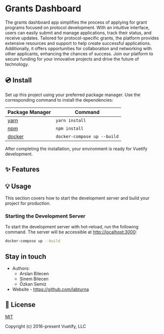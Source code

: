 # Grants Dashboard

The grants dashboard app simplifies the process of applying for grant programs focused on protocol development. With an intuitive interface, users can easily submit and manage applications, track their status, and receive updates. Tailored for protocol-specific grants, the platform provides extensive resources and support to help create successful applications. Additionally, it offers opportunities for collaboration and networking with other applicants, enhancing the chances of success. Join our platform to secure funding for your innovative projects and drive the future of technology.

## 💿 Install
Set up this project using your preferred package manager. Use the corresponding command to install the dependencies:

| Package Manager                                           | Command        |
| --------------------------------------------------------- | -------------- |
| [yarn](https://yarnpkg.com/getting-started)               | `yarn install` |
| [npm](https://docs.npmjs.com/cli/v7/commands/npm-install) | `npm install`  |
| [docker](https://docs.docker.com/compose/)               | `docker-compose up --build` |

After completing the installation, your environment is ready for Vuetify development.

## ✨ Features


## 💡 Usage

This section covers how to start the development server and build your project for production.

### Starting the Development Server

To start the development server with hot-reload, run the following command. The server will be accessible at [http://localhost:3000](http://localhost:3000):

```bash
docker-compose up --build
```

##  Stay in touch

- Authors:
	- Arslan Bilecen
	- Sinem Bilecen
	- Özkan Semiz
- Website - https://github.com/labturna

## 📑 License

[MIT](http://opensource.org/licenses/MIT)

Copyright (c) 2016-present Vuetify, LLC
